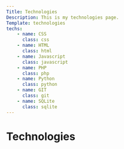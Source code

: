 ```yaml
---
Title: Technologies
Description: This is my technologies page.
Template: technologies
techs: 
    - name: CSS
      class: css
    - name: HTML
      class: html
    - name: Javascript
      class: javascript
    - name: PHP
      class: php
    - name: Python
      class: python
    - name: GIT
      class: git
    - name: SQLite
      class: sqlite
---
```


# Technologies
